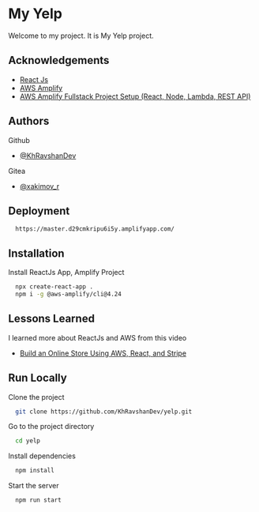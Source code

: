 # My Yelp

Welcome to my project. It is My Yelp project.


## Acknowledgements

 - [React Js](https://reactjs.org/)
 - [AWS Amplify](https://www.youtube.com/watch?v=uRbGMZ9oPjw)
 - [AWS Amplify Fullstack Project Setup (React, Node, Lambda, REST API)](https://www.youtube.com/watch?v=T4MQrRDo20w)


## Authors

Github
- [@KhRavshanDev](https://github.com/KhRavshanDev)

Gitea
- [@xakimov_r](https://git.us.qwasar.io/xakimov_r)

## Deployment

```
  https://master.d29cmkripu6i5y.amplifyapp.com/
```


## Installation

Install ReactJs App, Amplify Project

```bash
  npx create-react-app .
  npm i -g @aws-amplify/cli@4.24
```
    
## Lessons Learned

I learned more about ReactJs and AWS from this video
- [Build an Online Store Using AWS, React, and Stripe](https://www.youtube.com/watch?v=JgwI22y_eFA)


## Run Locally

Clone the project

```bash
  git clone https://github.com/KhRavshanDev/yelp.git
```

Go to the project directory

```bash
  cd yelp
```

Install dependencies

```bash
  npm install
```

Start the server

```bash
  npm run start
```

